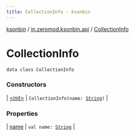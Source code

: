```yaml
---
title: CollectionInfo - ksonbin
---
```


[ksonbin](../../index.html) / [in.zeromod.ksonbin.api](../index.html) / [CollectionInfo](./index.html)

# CollectionInfo

`data class CollectionInfo`

### Constructors

| [&lt;init&gt;](-init-.html) | `CollectionInfo(name: `[`String`](https://kotlinlang.org/api/latest/jvm/stdlib/kotlin/-string/index.html)`)` |

### Properties

| [name](name.html) | `val name: `[`String`](https://kotlinlang.org/api/latest/jvm/stdlib/kotlin/-string/index.html) |


